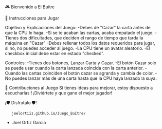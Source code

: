 🎮 Bienvenido a El Buitre

🚦 Instrucciones para Jugar

Objetivo y Explicaciones del Juego:
    -Debes de "Cazar" la carta antes de que la CPU lo haga.
    -Si se te acaban las cartas, acaba empatado el juego.
    -Tienes dos dificultades, que deciden el rango de tiempo que tarda la máquina en "Cazar"
    -Debes rellenar todos los datos requeridos para jugar, si no, no puedes acceder al juego.
    -La CPU tiene un avatar aleatorio.
    -El checkbox inicial debe estar en estado "checked".

Controles:
    -Tienes dos botones, Lanzar Carta y Cazar.
    -El botón Cazar solo se puede usar cuando la carta lanzada coincida con la carta anterior.
    -Cuando las cartas coinciden el botón cazar se agranda y cambia de color.
    -No puedes lanzar más de una carta hasta que la CPU haya lanzado la suya.


🌟 Contribuciones al Juego
Si tienes ideas para mejorar, estoy dispuesto a escucharlas !
¡Diviértete y que gane el mejor jugador!

¡🛡️ Disfrutalo 🛡️!


       joelortiiz.github.io/Juego_Buitre/

- Joel Ortiz García
